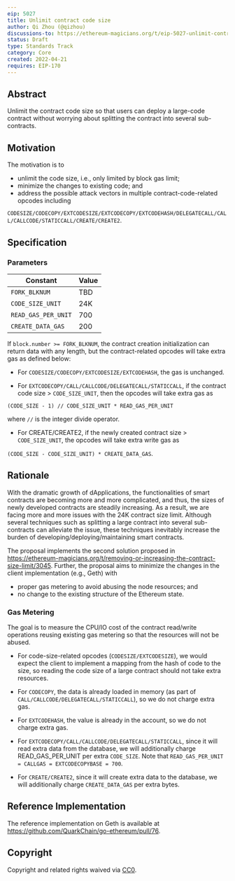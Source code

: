 ```yaml
---
eip: 5027
title: Unlimit contract code size
author: Qi Zhou (@qizhou)
discussions-to: https://ethereum-magicians.org/t/eip-5027-unlimit-contract-code-size/9010
status: Draft
type: Standards Track
category: Core
created: 2022-04-21
requires: EIP-170
---
```



## Abstract

Unlimit the contract code size so that users can deploy a large-code contract without worrying about splitting the contract into several sub-contracts.


## Motivation

The motivation is to
- unlimit the code size, i.e., only limited by block gas limit;
- minimize the changes to existing code; and
- address the possible attack vectors in multiple contract-code-related opcodes including

`CODESIZE/CODECOPY/EXTCODESIZE/EXTCODECOPY/EXTCODEHASH/DELEGATECALL/CALL/CALLCODE/STATICCALL/CREATE/CREATE2`.

## Specification

### Parameters

| Constant                  | Value            |
| ------------------------- | ---------------- |
| `FORK_BLKNUM`             | TBD              |
| `CODE_SIZE_UNIT`          | 24K              |
| `READ_GAS_PER_UNIT`       | 700              |
| `CREATE_DATA_GAS`         | 200              |

If `block.number >= FORK_BLKNUM`, the contract creation initialization can return data with any length, but the contract-related opcodes will take extra gas as defined below:

- For `CODESIZE/CODECOPY/EXTCODESIZE/EXTCODEHASH`, the gas is unchanged.

- For `EXTCODECOPY/CALL/CALLCODE/DELEGATECALL/STATICCALL`, if the contract code size > `CODE_SIZE_UNIT`, then the opcodes will take extra gas as

```
(CODE_SIZE - 1) // CODE_SIZE_UNIT * READ_GAS_PER_UNIT
```

where `//` is the integer divide operator.

- For CREATE/CREATE2, if the newly created contract size > `CODE_SIZE_UNIT`, the opcodes will take extra write gas as

`(CODE_SIZE - CODE_SIZE_UNIT) * CREATE_DATA_GAS`.

## Rationale

With the dramatic growth of dApplications, the functionalities of smart contracts are becoming more and more complicated, and thus, the sizes of newly developed contracts are steadily increasing.  As a result, we are facing more and more issues with the 24K contract size limit.  Although several techniques such as splitting a large contract into several sub-contracts can alleviate the issue, these techniques inevitably increase the burden of developing/deploying/maintaining smart contracts.

The proposal implements the second solution proposed in https://ethereum-magicians.org/t/removing-or-increasing-the-contract-size-limit/3045.  Further, the proposal aims to minimize the changes in the client implementation (e.g., Geth) with
- proper gas metering to avoid abusing the node resources; and
- no change to the existing structure of the Ethereum state.

### Gas Metering
The goal is to measure the CPU/IO cost of the contract read/write operations reusing existing gas metering so that the resources will not be abused.

- For code-size-related opcodes (`CODESIZE/EXTCODESIZE`), we would expect the client to implement a mapping from the hash of code to the size, so reading the code size of a large contract should not take extra resources.

- For `CODECOPY`, the data is already loaded in memory (as part of `CALL/CALLCODE/DELEGATECALL/STATICCALL`), so we do not charge extra gas.

- For `EXTCODEHASH`, the value is already in the account, so we do not charge extra gas.

- For `EXTCODECOPY/CALL/CALLCODE/DELEGATECALL/STATICCALL`, since it will read extra data from the database, we will additionally charge READ_GAS_PER_UNIT per extra `CODE_SIZE`. Note that `READ_GAS_PER_UNIT = CALLGAS = EXTCODECOPYBASE = 700`.

- For `CREATE/CREATE2`, since it will create extra data to the database, we will additionally charge `CREATE_DATA_GAS` per extra bytes.

## Reference Implementation

The reference implementation on Geth is available at https://github.com/QuarkChain/go-ethereum/pull/76.

## Copyright

Copyright and related rights waived via [CC0](https://creativecommons.org/publicdomain/zero/1.0/).


